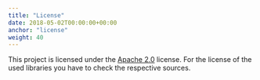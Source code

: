 ```yaml
---
title: "License"
date: 2018-05-02T00:00:00+00:00
anchor: "license"
weight: 40
---
```


This project is licensed under the [Apache 2.0](https://github.com/promhippie/prometheus-hetzner-sd/blob/master/LICENSE) license. For the license of the used libraries you have to check the respective sources.
